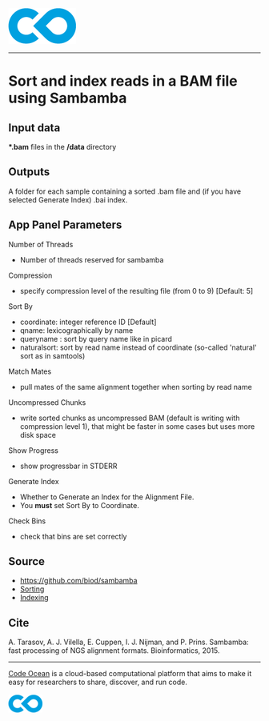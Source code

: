 [![Code Ocean Logo](images/CO_logo_135x72.png)](http://codeocean.com/product)

<hr>

# Sort and index reads in a BAM file using Sambamba


## Input data

**\*.bam** files in the **/data** directory

## Outputs

A folder for each sample containing a sorted .bam file and (if you have selected Generate Index) .bai index.

## App Panel Parameters

Number of Threads
- Number of threads reserved for sambamba

Compression
- specify compression level of the resulting file (from 0 to 9) [Default: 5]

Sort By
- coordinate: integer reference ID [Default]
- qname: lexicographically by name
- queryname : sort by query name like in picard
- naturalsort: sort by read name instead of coordinate (so-called 'natural' sort as in samtools)

Match Mates
- pull mates of the same alignment together when sorting by read name

Uncompressed Chunks
- write sorted chunks as uncompressed BAM (default is writing with compression level 1), that might be faster in some cases but uses more disk space

Show Progress
- show progressbar in STDERR

Generate Index 
- Whether to Generate an Index for the Alignment File.
- You **must** set Sort By to Coordinate.

Check Bins
- check that bins are set correctly

## Source 

- https://github.com/biod/sambamba <br>
- [Sorting](https://lomereiter.github.io/sambamba/docs/sambamba-sort.html)
- [Indexing](https://lomereiter.github.io/sambamba/docs/sambamba-index.html)

## Cite

A. Tarasov, A. J. Vilella, E. Cuppen, I. J. Nijman, and P. Prins. Sambamba: fast processing of NGS alignment formats. Bioinformatics, 2015.

<hr>

[Code Ocean](https://codeocean.com/) is a cloud-based computational platform that aims to make it easy for researchers to share, discover, and run code.<br /><br />
[![Code Ocean Logo](images/CO_logo_68x36.png)](https://www.codeocean.com)
